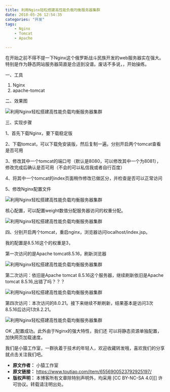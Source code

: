 ```yaml
---
title: 利用Nginx轻松搭建高性能负载均衡服务器集群
date: 2018-05-26 12:54:35
categories: "开发"
tags:
	- Nginx
	- Tomcat
	- Apache

---
```


在开始之前不得不提一下Nginx这个俄罗斯战斗民族开发的web服务器实在强大。特别是作为静态网站服务器简直是合适到没谱。废话不多说，，开始操练。

一、工具

1.  Nginx
2.  apache-tomcat

二、效果图

![利用Nginx轻松搭建高性能负载均衡服务器集群][Nginx]

三、实现步骤

1、首先下载Nginx，要下载稳定版

2、下载tomcat，可以下载免安装版，然后复制一遍。分别开启两个tomcat查看是否可用

3、修改其中一个tomcat的端口号（默认是8080，可以修改其中一个为8081），修改完成后确认是否可用（不会的可以私信我或者自行百度）

4、将其中一个tomcat的index页面稍作修改已做区分，并检查是否可以正常访问

5、修改Nginx配置文件

![利用Nginx轻松搭建高性能负载均衡服务器集群][Nginx 1]

核心配置，可以配置weight数值分配服务器访问的权重分配。

![利用Nginx轻松搭建高性能负载均衡服务器集群][Nginx 2]

四、分别开启两个tomcat，重启nginx，浏览器访问localhost/index.jsp。

我的配置是8.5.16这个的权重是3，

第一次访问的是Apache tomcat8.5.16，刷新浏览器

![利用Nginx轻松搭建高性能负载均衡服务器集群][Nginx 3]

第二次访问：依旧是Apache tomcat 8.5.16这个服务器，继续刷新依旧是Apache tomcat 8.5.16,出错了吗？？？

![利用Nginx轻松搭建高性能负载均衡服务器集群][Nginx 4]

第四次访问：本次访问的8.0.21。接下来继续不断刷新，结果基本是访问3次8.5.16后访问1次8.2.21。

![利用Nginx轻松搭建高性能负载均衡服务器集群][Nginx 5]

OK ,,配置成功。此外由于Nginx的强大特性，我们还 可以将静态资源单独配置，加快网页加载速度。

我们是小猿工作室，一群执着于技术的年轻人，欢迎收藏转发哦，喜欢我们的分享就点击关注我们吧。


[Nginx]: /pro/os/crawler/UVRR-Z3YA-IFZ2.jpg
[Nginx 1]: /pro/os/crawler/MZZJ-RNRF-ZEZI.jpg
[Nginx 2]: /pro/os/crawler/ZIQ6-FBBZ-EMEF.jpg
[Nginx 3]: /pro/os/crawler/UJQV-FJJB-BFBQ.jpg
[Nginx 4]: /pro/os/crawler/JEQB-2UNA-AYBN.jpg
[Nginx 5]: /pro/os/crawler/MUNI-2YAY-NNAF.jpg
 *  **原文作者：** 小猿工作室
 *  **原文链接：** https://www.toutiao.com/item/6556900523792925197/
 *  **版权声明：** 本博客所有文章除特别声明外，均采用 [CC BY-NC-SA 4.0][] 许可协议。转载请注明出处。